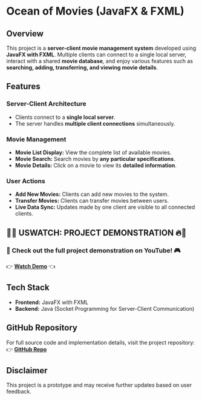 # Ocean of Movies (JavaFX & FXML)

## Overview
This project is a **server-client movie management system** developed using **JavaFX with FXML**. Multiple clients can connect to a single local server, interact with a shared **movie database**, and enjoy various features such as **searching, adding, transferring, and viewing movie details**.

## Features

### Server-Client Architecture
- Clients connect to a **single local server**.
- The server handles **multiple client connections** simultaneously.

### Movie Management
- **Movie List Display:** View the complete list of available movies.
- **Movie Search:** Search movies by **any particular specifications**.
- **Movie Details:** Click on a movie to view its **detailed information**.

### User Actions
- **Add New Movies:** Clients can add new movies to the system.
- **Transfer Movies:** Clients can transfer movies between users.
- **Live Data Sync:** Updates made by one client are visible to all connected clients.

## 🎥🔥 USWATCH: PROJECT DEMONSTRATION 🔥🎥
### 🚀 Check out the full **project demonstration** on YouTube! 🎮
👉 **[Watch Demo](https://www.youtube.com/watch?v=cWGx30HhBZ8)** 👈

## Tech Stack
- **Frontend:** JavaFX with FXML
- **Backend:** Java (Socket Programming for Server-Client Communication)

## GitHub Repository
For full source code and implementation details, visit the project repository:
👉 **[GitHub Repo](https://github.com/Legend-2727/JavaFinalProject)**

## Disclaimer
This project is a prototype and may receive further updates based on user feedback.


